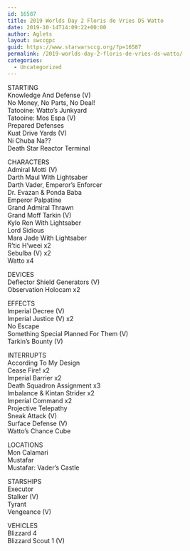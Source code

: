 ```yaml
---
id: 16587
title: 2019 Worlds Day 2 Floris de Vries DS Watto
date: 2019-10-14T14:09:22+00:00
author: Aglets
layout: swccgpc
guid: https://www.starwarsccg.org/?p=16587
permalink: /2019-worlds-day-2-floris-de-vries-ds-watto/
categories:
  - Uncategorized
---
```

STARTING  
Knowledge And Defense (V)  
No Money, No Parts, No Deal!  
Tatooine: Watto’s Junkyard  
Tatooine: Mos Espa (V)  
Prepared Defenses  
Kuat Drive Yards (V)  
Ni Chuba Na??  
Death Star Reactor Terminal

CHARACTERS  
Admiral Motti (V)  
Darth Maul With Lightsaber  
Darth Vader, Emperor’s Enforcer  
Dr. Evazan & Ponda Baba  
Emperor Palpatine  
Grand Admiral Thrawn  
Grand Moff Tarkin (V)  
Kylo Ren With Lightsaber  
Lord Sidious  
Mara Jade With Lightsaber  
R’tic H’weei x2  
Sebulba (V) x2  
Watto x4

DEVICES  
Deflector Shield Generators (V)  
Observation Holocam x2

EFFECTS  
Imperial Decree (V)  
Imperial Justice (V) x2  
No Escape  
Something Special Planned For Them (V)  
Tarkin’s Bounty (V)

INTERRUPTS  
According To My Design  
Cease Fire! x2  
Imperial Barrier x2  
Death Squadron Assignment x3  
Imbalance & Kintan Strider x2  
Imperial Command x2  
Projective Telepathy  
Sneak Attack (V)  
Surface Defense (V)  
Watto’s Chance Cube

LOCATIONS  
Mon Calamari  
Mustafar  
Mustafar: Vader’s Castle

STARSHIPS  
Executor  
Stalker (V)  
Tyrant  
Vengeance (V)

VEHICLES  
Blizzard 4  
Blizzard Scout 1 (V)